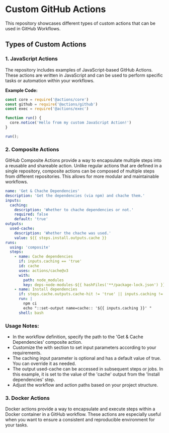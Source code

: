# Custom GitHub Actions

This repository showcases different types of custom actions that can be used in GitHub Workflows.

## Types of Custom Actions

### 1. JavaScript Actions

The repository includes examples of JavaScript-based GitHub Actions. These actions are written in JavaScript and can be used to perform specific tasks or automation within your workflows.

**Example Code:**
```javascript
const core = require('@actions/core')
const github = require('@actions/github')
const exec = require('@actions/exec')

function run() {
  core.notice('Hello from my custom JavaScript Action!')
}

run();
```

### 2. Composite Actions
GitHub Composite Actions provide a way to encapsulate multiple steps into a reusable and shareable action. Unlike regular actions that are defined in a single repository, composite actions can be composed of multiple steps from different repositories. This allows for more modular and maintainable workflows.


```yaml
name: 'Get & Chache Dependencies'
description: 'Get the dependencies (via npm) and chache them.'
inputs:
  caching:
    description: 'Whether to chache dependencies or not.'
    required: false
    default: 'true'
outputs:
  used-cache:
    description: 'Whether the chache was used.'
    value: ${{ steps.install.outputs.cache }}
runs:
  using: 'composite'
  steps:
    - name: Cache dependencies
      if: inputs.caching == 'true'
      id: cache
      uses: actions/cache@v3
      with:
        path: node_modules
        key: deps-node-modules-${{ hashFiles('**/package-lock.json') }}
    - name: Install dependencies
      if: steps.cache.outputs.cache-hit != 'true' || inputs.caching != 'true'
      run: |
        npm ci
        echo "::set-output name=cache:: '${{ inputs.caching }}' "
      shell: bash
```

### Usage Notes:
* In the workflow definition, specify the path to the 'Get & Cache Dependencies' composite action.
* Customize the with section to set input parameters according to your requirements.
* The caching input parameter is optional and has a default value of true. You can override it as needed.
* The output used-cache can be accessed in subsequent steps or jobs. In this example, it is set to the value of the 'cache' output from the 'Install dependencies' step.
* Adjust the workflow and action paths based on your project structure. 


### 3. Docker Actions
Docker actions provide a way to encapsulate and execute steps within a Docker container in a GitHub workflow. These actions are especially useful when you want to ensure a consistent and reproducible environment for your tasks.
